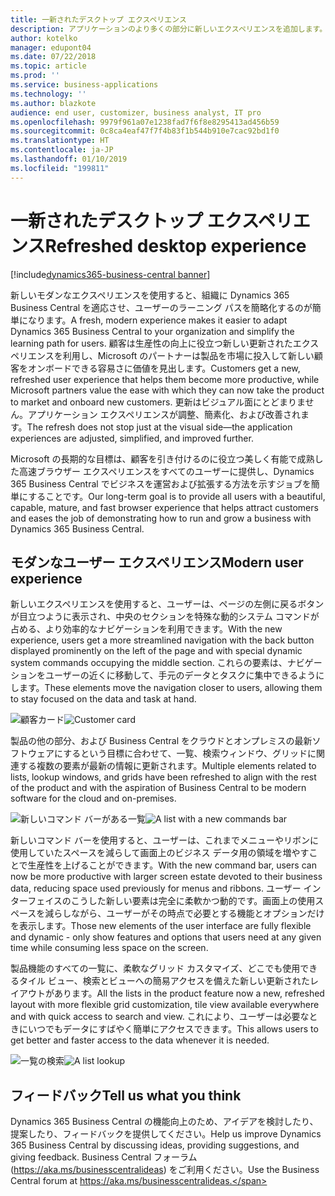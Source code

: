 ```yaml
---
title: 一新されたデスクトップ エクスペリエンス
description: アプリケーションのより多くの部分に新しいエクスペリエンスを追加します。
author: kotelko
manager: edupont04
ms.date: 07/22/2018
ms.topic: article
ms.prod: ''
ms.service: business-applications
ms.technology: ''
ms.author: blazkote
audience: end user, customizer, business analyst, IT pro
ms.openlocfilehash: 9979f961a07e1238fad7f6f8e8295413ad456b59
ms.sourcegitcommit: 0c8ca4eaf47f7f4b83f1b544b910e7cac92bd1f0
ms.translationtype: HT
ms.contentlocale: ja-JP
ms.lasthandoff: 01/10/2019
ms.locfileid: "199811"
---
```

# <a name="refreshed-desktop-experience"></a><span data-ttu-id="d9f0e-103">一新されたデスクトップ エクスペリエンス</span><span class="sxs-lookup"><span data-stu-id="d9f0e-103">Refreshed desktop experience</span></span>

[!include[dynamics365-business-central banner](../includes/dynamics365-business-central.md)]



<span data-ttu-id="d9f0e-104">新しいモダンなエクスペリエンスを使用すると、組織に Dynamics 365 Business Central を適応させ、ユーザーのラーニング パスを簡略化するのが簡単になります。</span><span class="sxs-lookup"><span data-stu-id="d9f0e-104">A fresh, modern experience makes it easier to adapt Dynamics 365 Business Central to your organization and simplify the learning path for users.</span></span> <span data-ttu-id="d9f0e-105">顧客は生産性の向上に役立つ新しい更新されたエクスペリエンスを利用し、Microsoft のパートナーは製品を市場に投入して新しい顧客をオンボードできる容易さに価値を見出します。</span><span class="sxs-lookup"><span data-stu-id="d9f0e-105">Customers get a new, refreshed user experience that helps them become more productive, while Microsoft partners value the ease with which they can now take the product to market and onboard new customers.</span></span> <span data-ttu-id="d9f0e-106">更新はビジュアル面にとどまりません。アプリケーション エクスペリエンスが調整、簡素化、および改善されます。</span><span class="sxs-lookup"><span data-stu-id="d9f0e-106">The refresh does not stop just at the visual side—the application experiences are adjusted, simplified, and improved further.</span></span>

<span data-ttu-id="d9f0e-107">Microsoft の長期的な目標は、顧客を引き付けるのに役立つ美しく有能で成熟した高速ブラウザー エクスペリエンスをすべてのユーザーに提供し、Dynamics 365 Business Central でビジネスを運営および拡張する方法を示すジョブを簡単にすることです。</span><span class="sxs-lookup"><span data-stu-id="d9f0e-107">Our long-term goal is to provide all users with a beautiful, capable, mature, and fast browser experience that helps attract customers and eases the job of demonstrating how to run and grow a business with Dynamics 365 Business Central.</span></span>

## <a name="modern-user-experience"></a><span data-ttu-id="d9f0e-108">モダンなユーザー エクスペリエンス</span><span class="sxs-lookup"><span data-stu-id="d9f0e-108">Modern user experience</span></span>

<span data-ttu-id="d9f0e-109">新しいエクスペリエンスを使用すると、ユーザーは、ページの左側に戻るボタンが目立つように表示され、中央のセクションを特殊な動的システム コマンドが占める、より効率的なナビゲーションを利用できます。</span><span class="sxs-lookup"><span data-stu-id="d9f0e-109">With the new experience, users get a more streamlined navigation with the back button displayed prominently on the left of the page and with special dynamic system commands occupying the middle section.</span></span> <span data-ttu-id="d9f0e-110">これらの要素は、ナビゲーションをユーザーの近くに移動して、手元のデータとタスクに集中できるようにします。</span><span class="sxs-lookup"><span data-stu-id="d9f0e-110">These elements move the navigation closer to users, allowing them to stay focused on the data and task at hand.</span></span>

<span data-ttu-id="d9f0e-111">![顧客カード](media/customer-card2.png "顧客カードの例")</span><span class="sxs-lookup"><span data-stu-id="d9f0e-111">![Customer card](media/customer-card2.png "An example of a customer card")</span></span>

<span data-ttu-id="d9f0e-112">製品の他の部分、および Business Central をクラウドとオンプレミスの最新ソフトウェアにするという目標に合わせて、一覧、検索ウィンドウ、グリッドに関連する複数の要素が最新の情報に更新されます。</span><span class="sxs-lookup"><span data-stu-id="d9f0e-112">Multiple elements related to lists, lookup windows, and grids have been refreshed to align with the rest of the product and with the aspiration of Business Central to be modern software for the cloud and on-premises.</span></span>

<span data-ttu-id="d9f0e-113">![新しいコマンド バーがある一覧](media/list-page-with-commandbar2.png "顧客の一覧の例")</span><span class="sxs-lookup"><span data-stu-id="d9f0e-113">![A list with a new commands bar](media/list-page-with-commandbar2.png "Example of a list of customers")</span></span>

<span data-ttu-id="d9f0e-114">新しいコマンド バーを使用すると、ユーザーは、これまでメニューやリボンに使用していたスペースを減らして画面上のビジネス データ用の領域を増やすことで生産性を上げることができます。</span><span class="sxs-lookup"><span data-stu-id="d9f0e-114">With the new command bar, users can now be more productive with larger screen estate devoted to their business data, reducing space used previously for menus and ribbons.</span></span> <span data-ttu-id="d9f0e-115">ユーザー インターフェイスのこうした新しい要素は完全に柔軟かつ動的です。画面上の使用スペースを減らしながら、ユーザーがその時点で必要とする機能とオプションだけを表示します。</span><span class="sxs-lookup"><span data-stu-id="d9f0e-115">Those new elements of the user interface are fully flexible and dynamic - only show features and options that users need at any given time while consuming less space on the screen.</span></span>

<span data-ttu-id="d9f0e-116">製品機能のすべての一覧に、柔軟なグリッド カスタマイズ、どこでも使用できるタイル ビュー、検索とビューへの簡易アクセスを備えた新しい更新されたレイアウトがあります。</span><span class="sxs-lookup"><span data-stu-id="d9f0e-116">All the lists in the product feature now a new, refreshed layout with more flexible grid customization, tile view available everywhere and with quick access to search and view.</span></span> <span data-ttu-id="d9f0e-117">これにより、ユーザーは必要なときにいつでもデータにすばやく簡単にアクセスできます。</span><span class="sxs-lookup"><span data-stu-id="d9f0e-117">This allows users to get better and faster access to the data whenever it is needed.</span></span>

<span data-ttu-id="d9f0e-118">![一覧の検索](media/list-lookup.png "都市の一覧の例")</span><span class="sxs-lookup"><span data-stu-id="d9f0e-118">![A list lookup](media/list-lookup.png "Example of a list of cities")</span></span>

<!--
### Who uses these features
These features are available to all desktop users without additional setup, in the browser or Windows 10 companion app.
## Status
### Availability
Cloud, on-premises, hybrid
### Regional availability
No regional restrictions. Available in all Dynamics 365 Business Central supported markets.
-->

## <a name="tell-us-what-you-think"></a><span data-ttu-id="d9f0e-119">フィードバック</span><span class="sxs-lookup"><span data-stu-id="d9f0e-119">Tell us what you think</span></span>
<span data-ttu-id="d9f0e-120">Dynamics 365 Business Central の機能向上のため、アイデアを検討したり、提案したり、フィードバックを提供してください。</span><span class="sxs-lookup"><span data-stu-id="d9f0e-120">Help us improve Dynamics 365 Business Central by discussing ideas, providing suggestions, and giving feedback.</span></span> <span data-ttu-id="d9f0e-121">Business Central フォーラム (https://aka.ms/businesscentralideas) をご利用ください。</span><span class="sxs-lookup"><span data-stu-id="d9f0e-121">Use the Business Central forum at https://aka.ms/businesscentralideas.</span></span>
